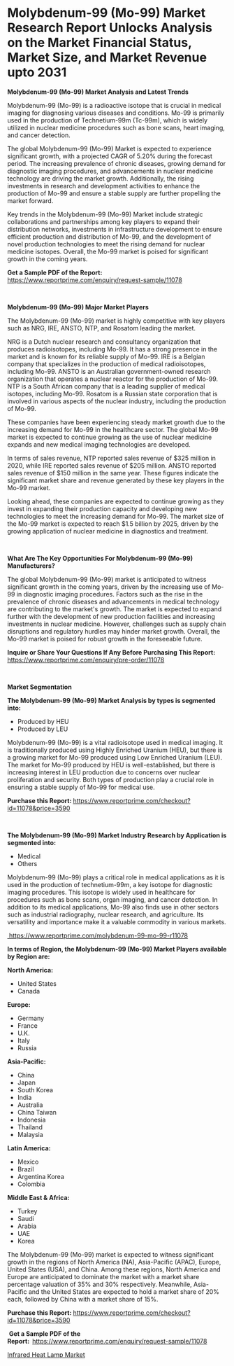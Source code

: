 <p><h1>Molybdenum-99 (Mo-99) Market Research Report Unlocks Analysis on the Market Financial Status, Market Size, and Market Revenue upto 2031</h1></p><p><strong>Molybdenum-99 (Mo-99) Market Analysis and Latest Trends</strong></p>
<p><p>Molybdenum-99 (Mo-99) is a radioactive isotope that is crucial in medical imaging for diagnosing various diseases and conditions. Mo-99 is primarily used in the production of Technetium-99m (Tc-99m), which is widely utilized in nuclear medicine procedures such as bone scans, heart imaging, and cancer detection.</p><p>The global Molybdenum-99 (Mo-99) Market is expected to experience significant growth, with a projected CAGR of 5.20% during the forecast period. The increasing prevalence of chronic diseases, growing demand for diagnostic imaging procedures, and advancements in nuclear medicine technology are driving the market growth. Additionally, the rising investments in research and development activities to enhance the production of Mo-99 and ensure a stable supply are further propelling the market forward.</p><p>Key trends in the Molybdenum-99 (Mo-99) Market include strategic collaborations and partnerships among key players to expand their distribution networks, investments in infrastructure development to ensure efficient production and distribution of Mo-99, and the development of novel production technologies to meet the rising demand for nuclear medicine isotopes. Overall, the Mo-99 market is poised for significant growth in the coming years.</p></p>
<p><strong>Get a Sample PDF of the Report:&nbsp;</strong> <a href="https://www.reportprime.com/enquiry/request-sample/11078">https://www.reportprime.com/enquiry/request-sample/11078</a></p>
<p>&nbsp;</p>
<p><strong>Molybdenum-99 (Mo-99) Major Market Players</strong></p>
<p><p>The Molybdenum-99 (Mo-99) market is highly competitive with key players such as NRG, IRE, ANSTO, NTP, and Rosatom leading the market. </p><p>NRG is a Dutch nuclear research and consultancy organization that produces radioisotopes, including Mo-99. It has a strong presence in the market and is known for its reliable supply of Mo-99. IRE is a Belgian company that specializes in the production of medical radioisotopes, including Mo-99. ANSTO is an Australian government-owned research organization that operates a nuclear reactor for the production of Mo-99. NTP is a South African company that is a leading supplier of medical isotopes, including Mo-99. Rosatom is a Russian state corporation that is involved in various aspects of the nuclear industry, including the production of Mo-99.</p><p>These companies have been experiencing steady market growth due to the increasing demand for Mo-99 in the healthcare sector. The global Mo-99 market is expected to continue growing as the use of nuclear medicine expands and new medical imaging technologies are developed.</p><p>In terms of sales revenue, NTP reported sales revenue of $325 million in 2020, while IRE reported sales revenue of $205 million. ANSTO reported sales revenue of $150 million in the same year. These figures indicate the significant market share and revenue generated by these key players in the Mo-99 market.</p><p>Looking ahead, these companies are expected to continue growing as they invest in expanding their production capacity and developing new technologies to meet the increasing demand for Mo-99. The market size of the Mo-99 market is expected to reach $1.5 billion by 2025, driven by the growing application of nuclear medicine in diagnostics and treatment.</p></p>
<p>&nbsp;</p>
<p><strong>What Are The Key Opportunities For Molybdenum-99 (Mo-99) Manufacturers?</strong></p>
<p><p>The global Molybdenum-99 (Mo-99) market is anticipated to witness significant growth in the coming years, driven by the increasing use of Mo-99 in diagnostic imaging procedures. Factors such as the rise in the prevalence of chronic diseases and advancements in medical technology are contributing to the market's growth. The market is expected to expand further with the development of new production facilities and increasing investments in nuclear medicine. However, challenges such as supply chain disruptions and regulatory hurdles may hinder market growth. Overall, the Mo-99 market is poised for robust growth in the foreseeable future.</p></p>
<p><strong>Inquire or Share Your Questions If Any Before Purchasing This Report:</strong> <a href="https://www.reportprime.com/enquiry/pre-order/11078">https://www.reportprime.com/enquiry/pre-order/11078</a></p>
<p>&nbsp;</p>
<p><strong>Market Segmentation</strong></p>
<p><strong>The Molybdenum-99 (Mo-99) Market Analysis by types is segmented into:</strong></p>
<p><ul><li>Produced by HEU</li><li>Produced by LEU</li></ul></p>
<p><p>Molybdenum-99 (Mo-99) is a vital radioisotope used in medical imaging. It is traditionally produced using Highly Enriched Uranium (HEU), but there is a growing market for Mo-99 produced using Low Enriched Uranium (LEU). The market for Mo-99 produced by HEU is well-established, but there is increasing interest in LEU production due to concerns over nuclear proliferation and security. Both types of production play a crucial role in ensuring a stable supply of Mo-99 for medical use.</p></p>
<p><strong>Purchase this Report:&nbsp;</strong><a href="https://www.reportprime.com/checkout?id=11078&price=3590">https://www.reportprime.com/checkout?id=11078&price=3590</a></p>
<p>&nbsp;</p>
<p><strong>The Molybdenum-99 (Mo-99) Market Industry Research by Application is segmented into:</strong></p>
<p><ul><li>Medical</li><li>Others</li></ul></p>
<p><p>Molybdenum-99 (Mo-99) plays a critical role in medical applications as it is used in the production of technetium-99m, a key isotope for diagnostic imaging procedures. This isotope is widely used in healthcare for procedures such as bone scans, organ imaging, and cancer detection. In addition to its medical applications, Mo-99 also finds use in other sectors such as industrial radiography, nuclear research, and agriculture. Its versatility and importance make it a valuable commodity in various markets.</p></p>
<p><a href="https://www.reportprime.com/molybdenum-99-mo-99-r11078">&nbsp;https://www.reportprime.com/molybdenum-99-mo-99-r11078</a></p>
<p><strong>In terms of Region, the Molybdenum-99 (Mo-99) Market Players available by Region are:</strong></p>
<p>
    <p> <strong> North America: </strong>
        <ul>
            <li>United States</li>
            <li>Canada</li>
        </ul>
        </p> 
    <p> <strong> Europe: </strong>
        <ul>
            <li>Germany</li>
            <li>France</li>
            <li>U.K.</li>
            <li>Italy</li>
            <li>Russia</li>
        </ul>
        </p> 
    <p> <strong> Asia-Pacific: </strong>
        <ul>
            <li>China</li>
            <li>Japan</li>
            <li>South Korea</li>
            <li>India</li>
            <li>Australia</li>
            <li>China Taiwan</li>
            <li>Indonesia</li>
            <li>Thailand</li>
            <li>Malaysia</li>
        </ul>
        </p> 
    <p> <strong> Latin America: </strong>
        <ul>
            <li>Mexico</li>
            <li>Brazil</li>
            <li>Argentina Korea</li>
            <li>Colombia</li>
        </ul>
        </p> 
    <p> <strong> Middle East & Africa: </strong>
        <ul>
            <li>Turkey</li>
            <li>Saudi</li>
            <li>Arabia</li>
            <li>UAE</li>
            <li>Korea</li>
        </ul>
    </p>
    </p>
<p><p>The Molybdenum-99 (Mo-99) market is expected to witness significant growth in the regions of North America (NA), Asia-Pacific (APAC), Europe, United States (USA), and China. Among these regions, North America and Europe are anticipated to dominate the market with a market share percentage valuation of 35% and 30% respectively. Meanwhile, Asia-Pacific and the United States are expected to hold a market share of 20% each, followed by China with a market share of 15%.</p></p>
<p><strong>Purchase this Report: </strong><a href="https://www.reportprime.com/checkout?id=11078&price=3590">https://www.reportprime.com/checkout?id=11078&price=3590</a></p>
<p>&nbsp;<strong>Get a Sample PDF of the Report:&nbsp;&nbsp;</strong><a href="https://www.reportprime.com/enquiry/request-sample/11078">https://www.reportprime.com/enquiry/request-sample/11078</a></p>
<p><strong></strong></p>
<p><p><a href="https://changeable-paste-463.notion.site/Infrared-Heat-Lamp-Market-Share-Evolution-and-Market-Growth-Trends-2024-2031-31c8072ae933497187e6059f6e166686">Infrared Heat Lamp Market</a></p></p>